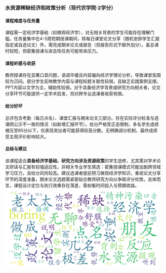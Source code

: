 ### 水资源稀缺经济和政策分析（现代农学院·2学分）

#### 课程难度与任务量  
课程需一定经济学基础（如微观经济学），对无相关背景的学生可能存在理解门槛。任务量集中在4-5周短期授课期间，除每日课堂论文分享（随机安排学生汇报指定或自选论文）外，需完成期末论文或报告（但报告形式不额外加分）。虽总课时较短，但密集授课与突击性任务可能带来压力。

#### 课程听感与收获  
教师授课存在显著口音问题，语调平缓且内容偏向经济学理论分析，导致课堂氛围较为沉闷。部分学生反映教学内容与课程标题关联性较弱，且缺乏实践案例支撑。PPT内容以文字为主，辅助性较弱。对于具备经济学背景或研究方向相关者，论文分享环节可能提供一定学术启发，但对跨专业选课者收获有限。

#### 给分好坏  
总评包含考勤（每日点名）、课堂汇报与期末论文三部分。存在实际评分标准与选课网公示不一致的情况（如新增汇报环节）。给分严格受正态限制，多名学生成绩被压至85分以下，仅表现突出者可能获得较高分数。无明确调分机制，最终成绩受主观评价影响较大。

#### 总结与建议  
该课程适合**具备经济学基础、研究方向涉及资源政策**的学生选修，尤其需对学术论文研读与汇报有较强适应性。非相关专业学生慎选：密集授课模式可能加剧跨领域学习压力，且给分风险较高。建议选课者提前预习微观经济学知识，重视论文分享环节的深度准备，期末论文选题需紧密贴合教师研究方向以争取评分优势。总体而言，课程设计定位与执行效果存在落差，需权衡时间投入与预期收益。
![wordcloud](wordcloud.png)